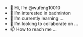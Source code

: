 - 👋 Hi, I’m @wufeng10010
- 👀 I’m interested in badminton
- 🌱 I’m currently learning ...
- 💞️ I’m looking to collaborate on ...
- 📫 How to reach me ...

<!---
wufeng10010/wufeng10010 is a ✨ special ✨ repository because its `README.md` (this file) appears on your GitHub profile.
You can click the Preview link to take a look at your changes.
--->
